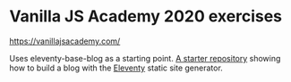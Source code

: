 # Vanilla JS Academy 2020 exercises

https://vanillajsacademy.com/

Uses eleventy-base-blog as a starting point. [A starter repository](https://github.com/11ty/eleventy-base-blog) showing how to build a blog with the [Eleventy](https://github.com/11ty/eleventy) static site generator.
